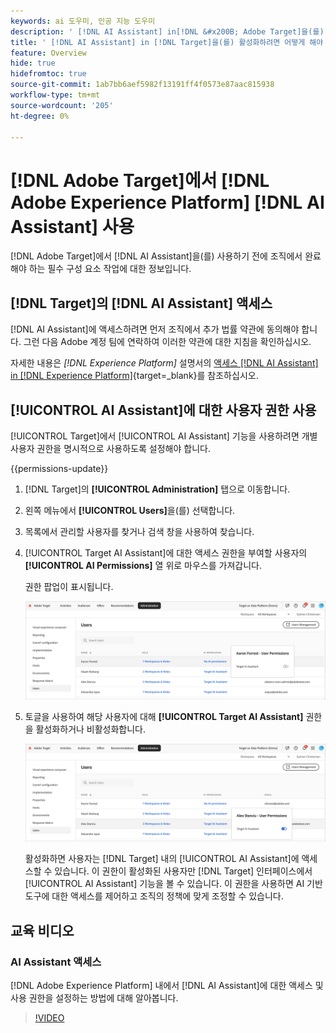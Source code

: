 ```yaml
---
keywords: ai 도우미, 인공 지능 도우미
description: ' [!DNL AI Assistant] in[!DNL &#x200B; Adobe Target]을(를) 활성화하는 방법을 알아보세요.'
title: ' [!DNL AI Assistant] in [!DNL Target]을(를) 활성화하려면 어떻게 해야 합니까?'
feature: Overview
hide: true
hidefromtoc: true
source-git-commit: 1ab7bb6aef5982f13191ff4f0573e87aac815938
workflow-type: tm+mt
source-wordcount: '205'
ht-degree: 0%

---
```


# [!DNL Adobe Target]에서 [!DNL Adobe Experience Platform] [!DNL AI Assistant] 사용

[!DNL Adobe Target]에서 [!DNL AI Assistant]을(를) 사용하기 전에 조직에서 완료해야 하는 필수 구성 요소 작업에 대한 정보입니다.

## [!DNL Target]의 [!DNL AI Assistant] 액세스

[!DNL AI Assistant]에 액세스하려면 먼저 조직에서 추가 법률 약관에 동의해야 합니다. 그런 다음 Adobe 계정 팀에 연락하여 이러한 약관에 대한 지침을 확인하십시오.

자세한 내용은 *[!DNL Experience Platform]* 설명서의 [액세스 [!DNL AI Assistant] in [!DNL Experience Platform]](https://experienceleague.adobe.com/en/docs/experience-platform/ai-assistant/access){target=_blank}를 참조하십시오.

## [!UICONTROL AI Assistant]에 대한 사용자 권한 사용

[!UICONTROL Target]에서 [!UICONTROL AI Assistant] 기능을 사용하려면 개별 사용자 권한을 명시적으로 사용하도록 설정해야 합니다.

{{permissions-update}}

1. [!DNL Target]의 **[!UICONTROL Administration]** 탭으로 이동합니다.
1. 왼쪽 메뉴에서 **[!UICONTROL Users]**&#x200B;을(를) 선택합니다.
1. 목록에서 관리할 사용자를 찾거나 검색 창을 사용하여 찾습니다.
1. [!UICONTROL Target AI Assistant]에 대한 액세스 권한을 부여할 사용자의 **[!UICONTROL AI Permissions]** 열 위로 마우스를 가져갑니다.

   권한 팝업이 표시됩니다.

   ![AI 길잡이 설정](/help/main/c-intro/assets/ai-pop-up2.png)

1. 토글을 사용하여 해당 사용자에 대해 **[!UICONTROL Target AI Assistant]** 권한을 활성화하거나 비활성화합니다.

   ![AI 관리자 권한 팝업](/help/main/c-intro/assets/ai-pop-up.png)

   활성화하면 사용자는 [!DNL Target] 내의 [!UICONTROL AI Assistant]에 액세스할 수 있습니다. 이 권한이 활성화된 사용자만 [!DNL Target] 인터페이스에서 [!UICONTROL AI Assistant] 기능을 볼 수 있습니다. 이 권한을 사용하면 AI 기반 도구에 대한 액세스를 제어하고 조직의 정책에 맞게 조정할 수 있습니다.

## 교육 비디오

### AI Assistant 액세스

[!DNL Adobe Experience Platform] 내에서 [!DNL AI Assistant]에 대한 액세스 및 사용 권한을 설정하는 방법에 대해 알아봅니다.

>[!VIDEO](https://video.tv.adobe.com/v/3436470/?learn=on&#x26;enablevpops)
